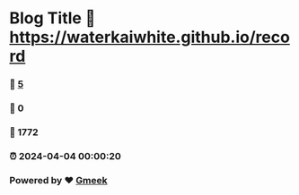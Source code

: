 # Blog Title :link: https://waterkaiwhite.github.io/record 
### :page_facing_up: [5](https://waterkaiwhite.github.io/record/tag.html) 
### :speech_balloon: 0 
### :hibiscus: 1772 
### :alarm_clock: 2024-04-04 00:00:20 
### Powered by :heart: [Gmeek](https://github.com/Meekdai/Gmeek)
